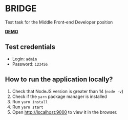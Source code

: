 # BRIDGE

Test task for the Middle Front-end Developer position

**[DEMO](https://bridge-cards-game.netlify.app/)** <br>

## Test credentials

- Login: `admin` <br>
- Password: `123456`

## How to run the application locally?

1. Check that NodeJS version is greater than 14 (`node -v`)
2. Check if the `yarn` package manager is installed
3. Run `yarn install`
4. Run `yarn start`
5. Open [http://localhost:9000](http://localhost:9000) to view it in the browser.

